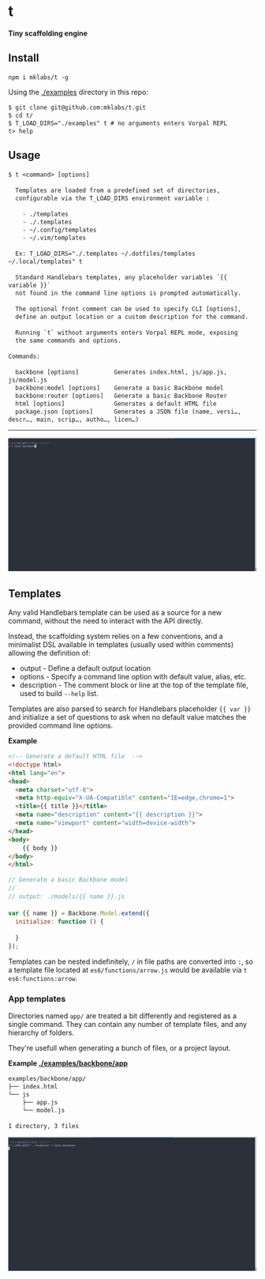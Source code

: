 # t

**Tiny scaffolding engine**

## Install

    npm i mklabs/t -g

Using the [./examples](./examples) directory in this repo:

    $ git clone git@github.com:mklabs/t.git
    $ cd t/
    $ T_LOAD_DIRS="./examples" t # no arguments enters Vorpal REPL
    t> help

## Usage

    $ t <command> [options]

      Templates are loaded from a predefined set of directories,
      configurable via the T_LOAD_DIRS environment variable :

        - ./templates
        - ./.templates
        - ~/.config/templates
        - ~/.vim/templates

      Ex: T_LOAD_DIRS="./.templates ~/.dotfiles/templates ~/.local/templates" t

      Standard Handlebars templates, any placeholder variables `{{ variable }}`
      not found in the command line options is prompted automatically.

      The optional front comment can be used to specify CLI [options],
      define an output location or a custom description for the command.

      Running `t` without arguments enters Vorpal REPL mode, exposing
      the same commands and options.

    Commands:

      backbone [options]          Generates index.html, js/app.js, js/model.js
      backbone:model [options]    Generate a basic Backbone model
      backbone:router [options]   Generate a basic Backbone Router
      html [options]              Generates a default HTML file
      package.json [options]      Generates a JSON file (name, versi…, descr…, main, scrip…, autho…, licen…)

---

![t](./examples/t.png)

## Templates

Any valid Handlebars template can be used as a source for a new command,
without the need to interact with the API directly.

Instead, the scaffolding system relies on a few conventions, and a minimalist
DSL available in templates (usually used within comments) allowing the definition of:

- output - Define a default output location
- options - Specify a command line option with default value, alias, etc.
- description - The comment block or line at the top of the template file, used
  to build `--help` list.

Templates are also parsed to search for Handlebars placeholder `{{ var }}` and
initialize a set of questions to ask when no default value matches the provided
command line options.

**Example**

```html
<!-- Generate a default HTML file  -->
<!doctype html>
<html lang="en">
<head>
  <meta charset="utf-8">
  <meta http-equiv="X-UA-Compatible" content="IE=edge,chrome=1">
  <title>{{ title }}</title>
  <meta name="description" content="{{ description }}">
  <meta name="viewport" content="width=device-width">
</head>
<body>
    {{ body }}
</body>
</html>
```

```javascript
// Generate a basic Backbone model
//
// output: ./models/{{ name }}.js

var {{ name }} = Backbone.Model.extend({
  initialize: function () {

  }
});
```
Templates can be nested indefinitely, `/` in file paths are converted into `:`,
so a template file located at `es6/functions/arrow.js` would be available via
`t es6:functions:arrow`.

### App templates

Directories named `app/` are treated a bit differently and registered as a
single command. They can contain any number of template files, and any
hierarchy of folders.

They're usefull when generating a bunch of files, or a project layout.

**Example [./examples/backbone/app](./examples/backbone/app)**

```
examples/backbone/app/
├── index.html
└── js
    ├── app.js
    └── model.js

1 directory, 3 files
```

![t2](./examples/t2.png)
